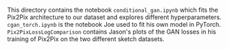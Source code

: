 This directory contains the notebook `conditional_gan.ipynb` which fits the Pix2Pix architecture to our dataset and explores different hyperparameters.  
`cgan_torch.ipynb` is the notebook Joe used to fit his own model in PyTorch.   
`Pix2PixLossLogComparison` contains Jason's plots of the GAN losses in his training of Pix2Pix on the two different sketch datasets.
